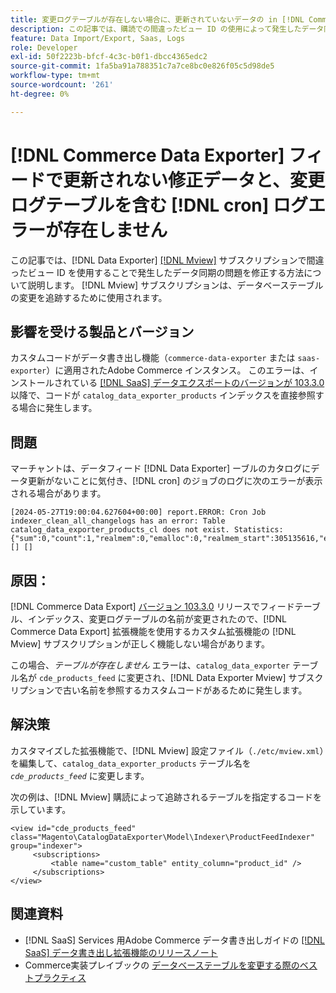 ```yaml
---
title: 変更ログテーブルが存在しない場合に、更新されていないデータの in [!DNL Commerce Data Exporter] feed および  [!DNL cron] logs エラーを修正しました
description: この記事では、購読での間違ったビュー ID の使用によって発生したデータ同期の問題を修正するソリューショ  [!DNL Commerce Data Exporter mview]  を説明します。
feature: Data Import/Export, Saas, Logs
role: Developer
exl-id: 50f2223b-bfcf-4c3c-b0f1-dbcc4365edc2
source-git-commit: 1fa5ba91a788351c7a7ce8bc0e826f05c5d98de5
workflow-type: tm+mt
source-wordcount: '261'
ht-degree: 0%

---
```


# [!DNL Commerce Data Exporter] フィードで更新されない修正データと、変更ログテーブルを含む [!DNL cron] ログエラーが存在しません

この記事では、[!DNL Data Exporter] [[!DNL Mview]](https://developer.adobe.com/commerce/php/development/components/indexing/#mview) サブスクリプションで間違ったビュー ID を使用することで発生したデータ同期の問題を修正する方法について説明します。 [!DNL Mview] サブスクリプションは、データベーステーブルの変更を追跡するために使用されます。

## 影響を受ける製品とバージョン

カスタムコードがデータ書き出し機能（`commerce-data-exporter` または `saas-exporter`）に適用されたAdobe Commerce インスタンス。 このエラーは、インストールされている [[!DNL SaaS]  データエクスポートのバージョンが 103.3.0](https://experienceleague.adobe.com/ja/docs/commerce-merchant-services/saas-data-export/release-notes#release-6) 以降で、コードが `catalog_data_exporter_products` インデックスを直接参照する場合に発生します。

## 問題

マーチャントは、データフィード [!DNL Data Exporter] ーブルのカタログにデータ更新がないことに気付き、[!DNL cron] のジョブのログに次のエラーが表示される場合があります。

```
[2024-05-27T19:00:04.627604+00:00] report.ERROR: Cron Job indexer_clean_all_changelogs has an error: Table catalog_data_exporter_products_cl does not exist. Statistics: {"sum":0,"count":1,"realmem":0,"emalloc":0,"realmem_start":305135616,"emalloc_start":283210384} [] [] 
```

## 原因：

[!DNL Commerce Data Export] [ バージョン 103.3.0](https://experienceleague.adobe.com/ja/docs/commerce-merchant-services/saas-data-export/release-notes#release-9) リリースでフィードテーブル、インデックス、変更ログテーブルの名前が変更されたので、[!DNL Commerce Data Export] 拡張機能を使用するカスタム拡張機能の [!DNL Mview] サブスクリプションが正しく機能しない場合があります。

この場合、*テーブルが存在しません* エラーは、`catalog_data_exporter` テーブル名が `cde_products_feed` に変更され、[!DNL Data Exporter Mview] サブスクリプションで古い名前を参照するカスタムコードがあるために発生します。

## 解決策

カスタマイズした拡張機能で、[!DNL Mview] 設定ファイル（```./etc/mview.xml```）を編集して、`catalog_data_exporter_products` テーブル名を *`cde_products_feed`* に変更します。

次の例は、[!DNL Mview] 購読によって追跡されるテーブルを指定するコードを示しています。

```
<view id="cde_products_feed" class="Magento\CatalogDataExporter\Model\Indexer\ProductFeedIndexer" group="indexer">
     <subscriptions>
         <table name="custom_table" entity_column="product_id" />
     </subscriptions>
</view>
```

## 関連資料

* [!DNL SaaS] Services 用Adobe Commerce データ書き出しガイドの [[!DNL SaaS]  データ書き出し拡張機能のリリースノート ](https://experienceleague.adobe.com/ja/docs/commerce-merchant-services/saas-data-export/release-notes)
* Commerce実装プレイブックの [ データベーステーブルを変更する際のベストプラクティス ](https://experienceleague.adobe.com/ja/docs/commerce-operations/implementation-playbook/best-practices/development/modifying-core-and-third-party-tables#why-adobe-recommends-avoiding-modifications)
